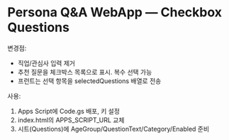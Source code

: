 # Persona Q&A WebApp — Checkbox Questions

변경점:
- 직업/관심사 입력 제거
- 추천 질문을 체크박스 목록으로 표시. 복수 선택 가능
- 프런트는 선택 항목을 selectedQuestions 배열로 전송

사용:
1) Apps Script에 Code.gs 배포, 키 설정
2) index.html의 APPS_SCRIPT_URL 교체
3) 시트(Questions)에 AgeGroup/QuestionText/Category/Enabled 준비
